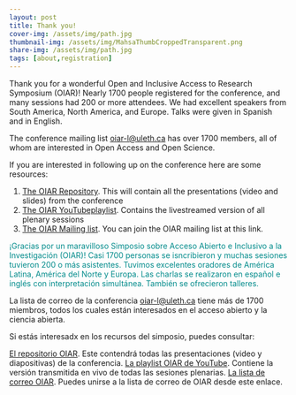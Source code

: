 ```yaml
---
layout: post
title: Thank you!
cover-img: /assets/img/path.jpg
thumbnail-img: /assets/img/MahsaThumbCroppedTransparent.png
share-img: /assets/img/path.jpg
tags: [about,registration]
---
```


Thank you for a wonderful Open and Inclusive Access to Research Symposium (OIAR)! Nearly 1700 people registered for the conference, and many sessions had 200 or more attendees. We had excellent speakers from South America, North America, and Europe. Talks were given in Spanish and in English.

The conference mailing list oiar-l@uleth.ca has over 1700 members, all of whom are interested in Open Access and Open Science. 

If you are interested in following up on the conference here are some resources:

1. [The OIAR Repository](https://zenodo.org/communities/oiar/). This will contain all the presentations (video and slides) from the conference
1. [The OIAR YouTubeplaylist](https://www.youtube.com/playlist?list=PLjxMH6JwH1oPHQEm4ERpJIpCeoPHma4cP). Contains the livestreamed version of all plenary sessions
1. [The OIAR Mailing list](http://listserv.uleth.ca/mailman/listinfo/oiar-l). You can join the OIAR mailing list at this link.

<span style="color: DarkCyan;">¡Gracias por un maravilloso Simposio sobre Acceso Abierto e Inclusivo a la Investigación (OIAR)! Casi 1700 personas se isncribieron y muchas sesiones tuvieron 200 o más asistentes. Tuvimos excelentes oradores de América Latina, América del Norte y Europa. Las charlas se realizaron en español e inglés con interpretación simultánea. También se ofrecieron talleres.

La lista de correo de la conferencia oiar-l@uleth.ca tiene más de 1700 miembros, todos los cuales están interesados en el acceso abierto y la ciencia abierta.

Si estás interesadx en los recursos del simposio, puedes consultar:

[El repositorio OIAR](https://zenodo.org/communities/oiar/). Este contendrá todas las presentaciones (video y diapositivas) de la conferencia.
[La playlist OIAR de YouTube](https://www.youtube.com/playlist?list=PLjxMH6JwH1oPHQEm4ERpJIpCeoPHma4cP). Contiene la versión transmitida en vivo de todas las sesiones plenarias.
[La lista de correo OIAR](http://listserv.uleth.ca/mailman/listinfo/oiar-l). Puedes unirse a la lista de correo de OIAR desde este enlace.</span>
